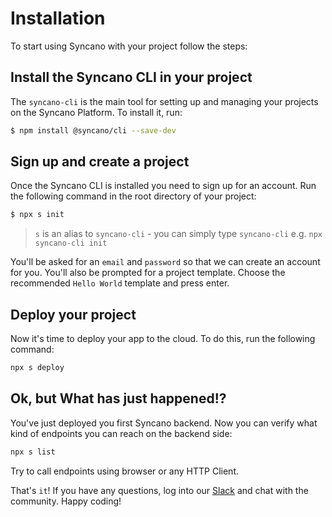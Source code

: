 # Installation

To start using Syncano with your project follow the steps:

## Install the Syncano CLI in your project

The `syncano-cli` is the main tool for setting up and managing your projects on the Syncano Platform. To install it, run:

```sh
$ npm install @syncano/cli --save-dev
```

## Sign up and create a project
Once the Syncano CLI is installed you need to sign up for an account. Run the following command in the root directory of your project:

```sh
$ npx s init
```

> `s` is an alias to `syncano-cli` - you can simply type `syncano-cli`
> e.g. `npx syncano-cli init`

You'll be asked for an `email` and `password` so that we can create an account for you.
You'll also be prompted for a project template. Choose the recommended `Hello World` template and press enter.

## Deploy your project

Now it's time to deploy your app to the cloud. To do this, run the following command:

```sh
npx s deploy
```

## Ok, but What has just happened!?

You've just deployed you first Syncano backend. Now you can verify what kind of endpoints you can reach on the backend side:

```sh
npx s list
```

Try to call endpoints using browser or any HTTP Client.

That's `it`! If you have any questions, log into our [Slack](https://syncano.io/#/slack-invite) and chat with the community. Happy coding!
